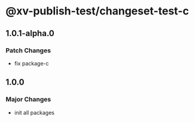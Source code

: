 # @xv-publish-test/changeset-test-c

## 1.0.1-alpha.0

### Patch Changes

- fix package-c

## 1.0.0

### Major Changes

- init all packages

